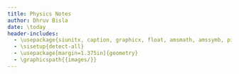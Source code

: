 ```yaml
---
title: Physics Notes
author: Dhruv Bisla
date: \today
header-includes:
  - \usepackage{siunitx, caption, graphicx, float, amsmath, amssymb, pifont, microtype}
  - \sisetup{detect-all}
  - \usepackage[margin=1.375in]{geometry}
  - \graphicspath{{images/}}
---
```

